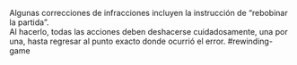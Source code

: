 Algunas correcciones de infracciones incluyen la instrucción de “rebobinar la partida”.  
Al hacerlo, todas las acciones deben deshacerse cuidadosamente, una por una, hasta regresar al punto exacto donde ocurrió el error.
#rewinding-game

